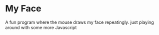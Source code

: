 # My Face
A fun program where the mouse draws my face repeatingly.
just playing around with some more Javascript

